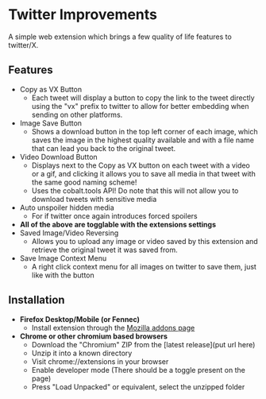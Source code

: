 # Twitter Improvements

A simple web extension which brings a few quality of life features to twitter/X.


## Features

- Copy as VX Button
	- Each tweet will display a button to copy the link to the tweet directly using the "vx" prefix to twitter to allow for better embedding when sending on other platforms.
- Image Save Button
	- Shows a download button in the top left corner of each image, which saves the image in the highest quality available and with a file name that can lead you back to the original tweet.
- Video Download Button
	- Displays next to the Copy as VX button on each tweet with a video or a gif, and clicking it allows you to save all media in that tweet with the same good naming scheme!
	- Uses the cobalt.tools API! Do note that this will not allow you to download tweets with sensitive media
- Auto unspoiler hidden media
	- For if twitter once again introduces forced spoilers
- **All of the above are togglable with the extensions settings**
- Saved Image/Video Reversing
	- Allows you to upload any image or video saved by this extension and retrieve the original tweet it was saved from.
- Save Image Context Menu
	- A right click context menu for all images on twitter to save them, just like with the button

## Installation

- **Firefox Desktop/Mobile (or Fennec)**
	- Install extension through the [Mozilla addons page](https://addons.mozilla.org/en-GB/firefox/addon/twitter-improvements/)
- **Chrome or other chromium based browsers**
	- Download the "Chromium" ZIP from the [latest release](put url here)
	- Unzip it into a known directory
	- Visit chrome://extensions in your browser
	- Enable developer mode (There should be a toggle present on the page)
	- Press "Load Unpacked" or equivalent, select the unzipped folder
